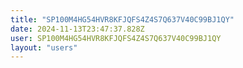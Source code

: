```yaml
---
title: "SP100M4HG54HVR8KFJQFS4Z4S7Q637V40C99BJ1QY"
date: 2024-11-13T23:47:37.828Z
user: SP100M4HG54HVR8KFJQFS4Z4S7Q637V40C99BJ1QY
layout: "users"
---
```

    